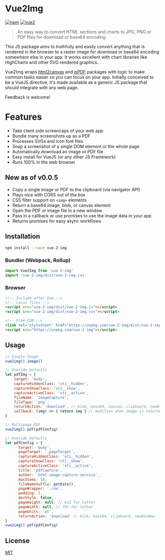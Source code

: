 # Vue2Img

[![npm](https://img.shields.io/npm/v/vue-2-img.svg)](https://www.npmjs.com/package/vue-2-img) [![vue2](https://img.shields.io/badge/vue-2.x-brightgreen.svg)](https://vuejs.org/)

> An easy way to convert HTML sections and charts to JPG, PNG or PDF files for download or base64 encoding.

This JS package aims to truthfully and easily convert anything that is rendered in the browser to a raster image for download or base64 encoding somewhere else in your app. It works excellent with chart libraries like HighCharts and other SVG rendered graphics.

Vue2Img wraps [html2canvas](https://www.npmjs.com/package/html2canvas) and [jsPDF](https://www.npmjs.com/package/jspdf) packages with logic to make common tasks easier so you can focus on your app. Initially conceived to be a VueJS directive, it's made available as a generic JS package that should integrate with any web page.

Feedback is welcome!

# Features
- Take client side screencaps of your web app
- Bundle many screenshots up as a PDF
- Processes SVGs and icon font files
- Snap a screenshot of a single DOM element or the whole page
- Automatically download an image or PDF file
- Easy install for VueJS (or any other JS Framework)
- Runs 100% in the web browser

## New as of v0.0.5
- Copy a single image or PDF to the clipboard (via navigator API)
- Plays nice with CORS out of the box
- CSS filter support on `<img>` elements
- Return a base64 image, blob, or canvas element
- Open the PDF or image file in a new window
- Pass in a callback or use promises to use the image data in your app
- Returns promises for easy async workflows

## Installation

```bash
npm install --save vue-2-img
```

### Bundler (Webpack, Rollup)

```js
import Vue2Img from 'vue-2-img'
import 'vue-2-img/dist/vue-2-img.css'
```

### Browser

```html
<!-- Include after Vue -->
<!-- Local files -->
<script src="vue-2-img/dist/vue-2-img.js"></script>
<script src="vue-2-img/dist/vue-2-img.css"></script>

<!-- From CDN -->
<link rel="stylesheet" href="https://unpkg.com/vue-2-img/dist/vue-2-img.css"></link>
<script src="https://unpkg.com/vue-2-img"></script>
```

## Usage

```js
// Single Image
vue2img().image()

// Overide Defaults
let pdfImg = {
    target: 'body',
    captureHiddenClass: 'vti__hidden',
    captureShowClass: 'vti__show',
    captureActiveClass: 'vti__active',
    fileName: 'ImageCapture',
    fileType: 'png',
    returnAction: 'download', // blob, base64, canvas, clipboard, newWindow
    callback: (img) => { return img } // modifies what image is returned
}

// Multipage PDF
vue2img().pdf(pdfConfig)

// Overide Defaults
let pdfConfig = {
      target: 'body',
      pageTarget: '.pageTarget',
      captureHiddenClass: 'vti__hidden',
      captureShowClass: 'vti__show',
      captureActiveClass: 'vti__active',
      title: 'pdfCapture',
      author: 'html-image-capture-service',
      maxItems: 50,
      fileNameSuffix: getDate(),
      pageWrapper: '.row',
      padding: 5,
      devStyle: false,
      pageHeight: null, // 612 for letter
      pageWidth: null, // 792 for letter
      pageUnits: 'pt',
      returnAction: 'download' // blob, base64, clipboard, newWindow
}
vue2img().pdf(pdfConfig)
```

## License

[MIT](http://opensource.org/licenses/MIT)
